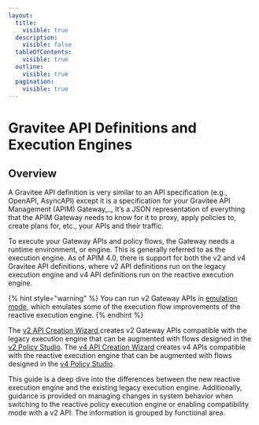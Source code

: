 ```yaml
---
layout:
  title:
    visible: true
  description:
    visible: false
  tableOfContents:
    visible: true
  outline:
    visible: true
  pagination:
    visible: true
---
```


# Gravitee API Definitions and Execution Engines

## Overview

A Gravitee API definition is very similar to an API specification (e.g., OpenAPI, AsyncAPI) except it is a specification for your Gravitee API Management (APIM) Gateway_._ It’s a JSON representation of everything that the APIM Gateway needs to know for it to proxy, apply policies to, create plans for, etc., your APIs and their traffic.

To execute your Gateway APIs and policy flows, the Gateway needs a runtime environment, or engine. This is generally referred to as the execution engine. As of APIM 4.0, there is support for both the v2 and v4 Gravitee API definitions, where v2 API definitions run on the legacy execution engine and v4 API definitions run on the reactive execution engine.

{% hint style="warning" %}
You can run v2 Gateway APIs in [emulation mode](./#v2-gateway-api-emulation-mode), which emulates some of the execution flow improvements of the reactive execution engine.&#x20;
{% endhint %}

The [v2 API Creation Wizard ](../../guides/create-apis/how-to/v2-api-creation-wizard.md)creates v2 Gateway APIs compatible with the legacy execution engine that can be augmented with flows designed in the [v2 Policy Studio](../../guides/policy-design/v2-api-policy-design-studio.md). The [v4 API Creation Wizard](../../guides/create-apis/how-to/v4-api-creation-wizard.md) creates v4 APIs compatible with the reactive execution engine that can be augmented with flows designed in the [v4 Policy Studio](../../guides/policy-design/v4-api-policy-design-studio.md).

This guide is a deep dive into the differences between the new reactive execution engine and the existing legacy execution engine. Additionally, guidance is provided on managing changes in system behavior when switching to the reactive policy execution engine or enabling compatibility mode with a v2 API. The information is grouped by functional area.
